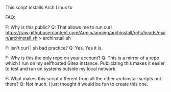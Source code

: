 This script installs Arch Linux to 


FAQ:

F: Why is this public?
Q: That allows me to run curl https://raw.githubusercontent.com/ArminJanning/archinstall/refs/heads/main/archinstall.sh > archinstall.sh

F: Isn't curl | sh bad practice?
Q: Yes. Yes it is.

F: Why is this the only repo on your account?
Q: This is a mirror of a repo which I run on my selfhosted Gitea instance. Publicizing this makes it easier to test and run on systems outside my local network.

F: What makes this script different from all the other archinstall scripts out there?
Q: Not much. I just thought it would be fun to create this one.